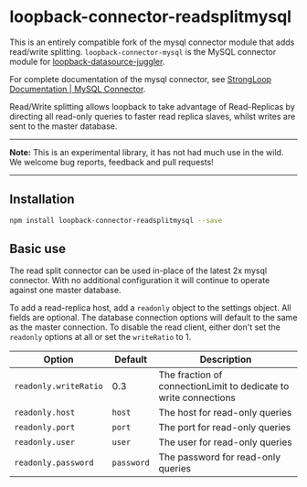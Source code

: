 # loopback-connector-readsplitmysql
This is an entirely compatible fork of the mysql connector module that adds read/write splitting.
`loopback-connector-mysql` is the MySQL connector module for [loopback-datasource-juggler](https://github.com/strongloop/loopback-datasource-juggler/).

For complete documentation of the mysql connector, see [StrongLoop Documentation | MySQL Connector](http://loopback.io/doc/en/lb2/MySQL-connector.html).

Read/Write splitting allows loopback to take advantage of Read-Replicas by directing all read-only queries
to faster read replica slaves, whilst writes are sent to the master database.

----

**Note:** This is an experimental library, it has not had much use in the wild.
We welcome bug reports, feedback and pull requests!

----

## Installation

````sh
npm install loopback-connector-readsplitmysql --save
````

## Basic use
The read split connector can be used in-place of the latest 2x mysql connector. With no additional
configuration it will continue to operate against one master database.

To add a read-replica host, add a `readonly` object to the settings object. All fields are optional.
The database connection options will default to the same as the master connection. To disable the read
client, either don't set the `readonly` options at all or set the `writeRatio` to 1.

| Option                | Default    | Description                                                      |
| --------------------- | ---------- | ---------------------------------------------------------------- |
| `readonly.writeRatio` | 0.3        | The fraction of connectionLimit to dedicate to write connections |
| `readonly.host`       | `host`     | The host for read-only queries                                   |
| `readonly.port`       | `port`     | The port for read-only queries                                   |
| `readonly.user`       | `user`     | The user for read-only queries                                   |
| `readonly.password`   | `password` | The password for read-only queries                               |